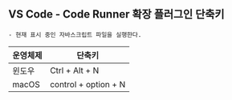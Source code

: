 ## VS Code - Code Runner 확장 플러그인 단축키
    - 현재 표시 중인 자바스크립트 파일을 실행한다.
|운영체제|단축키|
|---|---|
|윈도우|Ctrl + Alt + N|
|macOS|control + option + N|